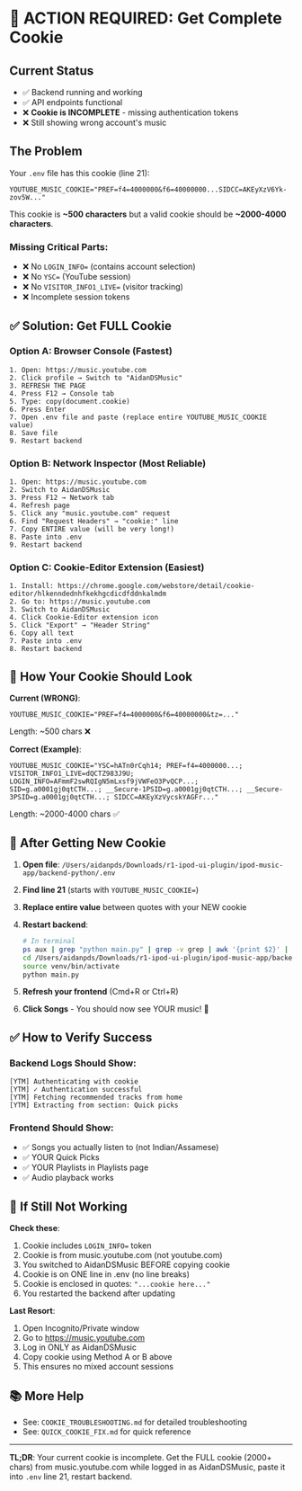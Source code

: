 # 🎯 ACTION REQUIRED: Get Complete Cookie

## Current Status
- ✅ Backend running and working
- ✅ API endpoints functional
- ❌ **Cookie is INCOMPLETE** - missing authentication tokens
- ❌ Still showing wrong account's music

## The Problem
Your `.env` file has this cookie (line 21):
```
YOUTUBE_MUSIC_COOKIE="PREF=f4=4000000&f6=40000000...SIDCC=AKEyXzV6Yk-zov5W..."
```

This cookie is **~500 characters** but a valid cookie should be **~2000-4000 characters**.

### Missing Critical Parts:
- ❌ No `LOGIN_INFO=` (contains account selection)
- ❌ No `YSC=` (YouTube session)
- ❌ No `VISITOR_INFO1_LIVE=` (visitor tracking)
- ❌ Incomplete session tokens

## ✅ Solution: Get FULL Cookie

### Option A: Browser Console (Fastest)
```
1. Open: https://music.youtube.com
2. Click profile → Switch to "AidanDSMusic"
3. REFRESH THE PAGE
4. Press F12 → Console tab
5. Type: copy(document.cookie)
6. Press Enter
7. Open .env file and paste (replace entire YOUTUBE_MUSIC_COOKIE value)
8. Save file
9. Restart backend
```

### Option B: Network Inspector (Most Reliable)
```
1. Open: https://music.youtube.com  
2. Switch to AidanDSMusic
3. Press F12 → Network tab
4. Refresh page
5. Click any "music.youtube.com" request
6. Find "Request Headers" → "cookie:" line
7. Copy ENTIRE value (will be very long!)
8. Paste into .env
9. Restart backend
```

### Option C: Cookie-Editor Extension (Easiest)
```
1. Install: https://chrome.google.com/webstore/detail/cookie-editor/hlkenndednhfkekhgcdicdfddnkalmdm
2. Go to: https://music.youtube.com
3. Switch to AidanDSMusic
4. Click Cookie-Editor extension icon
5. Click "Export" → "Header String"
6. Copy all text
7. Paste into .env
8. Restart backend
```

## 📝 How Your Cookie Should Look

**Current (WRONG)**:
```env
YOUTUBE_MUSIC_COOKIE="PREF=f4=4000000&f6=40000000&tz=..."
```
Length: ~500 chars ❌

**Correct (Example)**:
```env
YOUTUBE_MUSIC_COOKIE="YSC=hATn0rCqh14; PREF=f4=4000000...; VISITOR_INFO1_LIVE=dQCTZ983J9U; LOGIN_INFO=AFmmF2swRQIgN5mLxsf9jVWFeO3PvQCP...; SID=g.a0001gj0qtCTH...; __Secure-1PSID=g.a0001gj0qtCTH...; __Secure-3PSID=g.a0001gj0qtCTH...; SIDCC=AKEyXzVycskYAGFr..."
```
Length: ~2000-4000 chars ✅

## 🔄 After Getting New Cookie

1. **Open file**: `/Users/aidanpds/Downloads/r1-ipod-ui-plugin/ipod-music-app/backend-python/.env`

2. **Find line 21** (starts with `YOUTUBE_MUSIC_COOKIE=`)

3. **Replace entire value** between quotes with your NEW cookie

4. **Restart backend**:
   ```bash
   # In terminal
   ps aux | grep "python main.py" | grep -v grep | awk '{print $2}' | xargs kill
   cd /Users/aidanpds/Downloads/r1-ipod-ui-plugin/ipod-music-app/backend-python
   source venv/bin/activate  
   python main.py
   ```

5. **Refresh your frontend** (Cmd+R or Ctrl+R)

6. **Click Songs** - You should now see YOUR music! 🎉

## ✅ How to Verify Success

### Backend Logs Should Show:
```
[YTM] Authenticating with cookie
[YTM] ✓ Authentication successful
[YTM] Fetching recommended tracks from home
[YTM] Extracting from section: Quick picks
```

### Frontend Should Show:
- ✅ Songs you actually listen to (not Indian/Assamese)
- ✅ YOUR Quick Picks
- ✅ YOUR Playlists in Playlists page
- ✅ Audio playback works

## 🚨 If Still Not Working

**Check these**:
1. Cookie includes `LOGIN_INFO=` token
2. Cookie is from music.youtube.com (not youtube.com)
3. You switched to AidanDSMusic BEFORE copying cookie  
4. Cookie is on ONE line in .env (no line breaks)
5. Cookie is enclosed in quotes: `"...cookie here..."`
6. You restarted the backend after updating

**Last Resort**:
1. Open Incognito/Private window
2. Go to https://music.youtube.com
3. Log in ONLY as AidanDSMusic
4. Copy cookie using Method A or B above
5. This ensures no mixed account sessions

## 📚 More Help

- See: `COOKIE_TROUBLESHOOTING.md` for detailed troubleshooting
- See: `QUICK_COOKIE_FIX.md` for quick reference

---

**TL;DR**: Your current cookie is incomplete. Get the FULL cookie (2000+ chars) from music.youtube.com while logged in as AidanDSMusic, paste it into `.env` line 21, restart backend.
